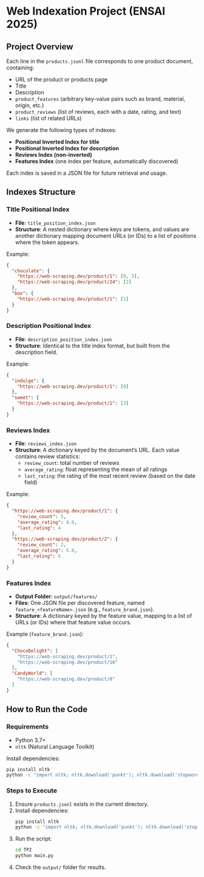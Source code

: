 # Web Indexation Project (ENSAI 2025)

## Project Overview
Each line in the `products.jsonl` file corresponds to one product document, containing:

- URL of the product or products page
- Title
- Description
- `product_features` (arbitrary key-value pairs such as brand, material, origin, etc.)
- `product_reviews` (list of reviews, each with a date, rating, and text)
- `links` (list of related URLs)

We generate the following types of indexes:

- **Positional Inverted Index for title**
- **Positional Inverted Index for description**
- **Reviews Index (non-inverted)**
- **Features Index** (one index per feature, automatically discovered)

Each index is saved in a JSON file for future retrieval and usage.

## Indexes Structure

### Title Positional Index

- **File**: `title_position_index.json`
- **Structure**: A nested dictionary where keys are tokens, and values are another dictionary mapping document URLs (or IDs) to a list of positions where the token appears.

Example:
```json
{
  "chocolate": {
    "https://web-scraping.dev/product/1": [0, 3],
    "https://web-scraping.dev/product/24": [2]
  },
  "box": {
    "https://web-scraping.dev/product/1": [1]
  }
}
```

### Description Positional Index

- **File**: `description_position_index.json`
- **Structure**: Identical to the title index format, but built from the description field.

Example:
```json
{
  "indulge": {
    "https://web-scraping.dev/product/1": [0]
  },
  "sweet": {
    "https://web-scraping.dev/product/1": [3]
  }
}
```

### Reviews Index

- **File**: `reviews_index.json`
- **Structure**: A dictionary keyed by the document’s URL. Each value contains review statistics:
  - `review_count`: total number of reviews
  - `average_rating`: float representing the mean of all ratings
  - `last_rating`: the rating of the most recent review (based on the date field)

Example:
```json
{
  "https://web-scraping.dev/product/1": {
    "review_count": 5,
    "average_rating": 4.6,
    "last_rating": 4
  },
  "https://web-scraping.dev/product/2": {
    "review_count": 2,
    "average_rating": 5.0,
    "last_rating": 5
  }
}
```

### Features Index

- **Output Folder**: `output/features/`
- **Files**: One JSON file per discovered feature, named `feature_<featureName>.json` (e.g., `feature_brand.json`).
- **Structure**: A dictionary keyed by the feature value, mapping to a list of URLs (or IDs) where that feature value occurs.

Example (`feature_brand.json`):
```json
{
  "ChocoDelight": [
    "https://web-scraping.dev/product/1",
    "https://web-scraping.dev/product/16"
  ],
  "CandyWorld": [
    "https://web-scraping.dev/product/8"
  ]
}
```

## How to Run the Code

### Requirements

- Python 3.7+
- `nltk` (Natural Language Toolkit)

Install dependencies:
```sh
pip install nltk
python -c "import nltk; nltk.download('punkt'); nltk.download('stopwords')"
```

### Steps to Execute

1. Ensure `products.jsonl` exists in the current directory.
2. Install dependencies:
   ```sh
   pip install nltk
   python -c "import nltk; nltk.download('punkt'); nltk.download('stopwords')"
   ```
3. Run the script:
   ```sh
   cd TP2
   python main.py
   ```
4. Check the `output/` folder for results.

